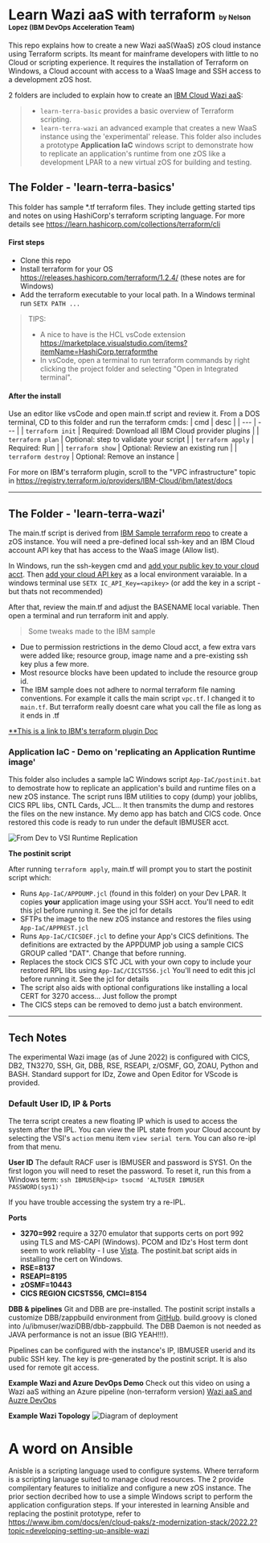 # Learn Wazi aaS with terraform  <span style="font-size:small"> by Nelson Lopez (IBM DevOps Acceleration Team) </span>
This repo explains how to create a new Wazi aaS(WaaS) zOS cloud instance using Terraform scripts. Its meant for mainframe developers with little to no Cloud or scripting experience. It requires the installation of Terraform on Windows, a Cloud account with access to a WaaS Image and SSH access to a development zOS host. 


2 folders are included to explain how to create an [IBM Cloud Wazi aaS](https://www.ibm.com/cloud/wazi-as-a-service):
> - `learn-terra-basic` provides a basic overview of Terraform scripting. 
> - `learn-terra-wazi` an advanced example that creates a new WaaS instance using the 'experimental' release.  This folder also includes a prototype **Application IaC** windows script to demonstrate how to replicate an application's runtime from one zOS like a development LPAR to a new virtual zOS for building and testing. 


## The Folder - 'learn-terra-basics'
This folder has sample *.tf terraform files.  They include getting started tips and notes on using HashiCorp's terraform scripting language. For more details see https://learn.hashicorp.com/collections/terraform/cli
&nbsp;

#### First steps 
- Clone this repo 
- Install terraform for your OS https://releases.hashicorp.com/terraform/1.2.4/  (these notes are for Windows) 
- Add the terraform executable to your local path.  In a Windows terminal run `SETX PATH ...`


>TIPS: 
   >+ A nice to have is the HCL vsCode extension https://marketplace.visualstudio.com/items?itemName=HashiCorp.terraformthe 
   >+ In vsCode, open a terminal to run terraform commands by right clicking the project folder and selecting "Open in Integrated terminal". 

#### After the install
Use an editor like vsCode and open main.tf script and review it.  From a DOS terminal, CD to this folder and run the terraform cmds:
| cmd  | desc | 
| --- | --- | 
| `terraform init` | Required: Download all IBM Cloud provider plugins |
| `terraform plan` | Optional: step to validate your script |
| `terraform apply` | Required: Run  |
| `terraform show` | Optional: Review an existing run  |
| `terraform destroy` | Optional: Remove an instance |


For more on IBM's terraform plugin, scroll to the "VPC infrastructure" topic in https://registry.terraform.io/providers/IBM-Cloud/ibm/latest/docs

---


## The Folder - 'learn-terra-wazi'
The main.tf script is derived from [IBM Sample terraform repo](https://cloud.ibm.com/docs/ibm-cloud-provider-for-terraform?topic=ibm-cloud-provider-for-terraform-sample_vpc_config) to create a zOS instance. You will need a pre-defined local ssh-key and an IBM Cloud account API key that has access to the WaaS image (Allow list). 

In Windows, run the ssh-keygen cmd and [add your public key to your cloud acct](https://cloud.ibm.com/docs/ssh-keys?topic=ssh-keys-adding-an-ssh-key). Then [add your cloud API key](https://www.ibm.com/docs/en/app-connect/containers_cd?topic=servers-creating-cloud-api-key) as a local environment varaiable. In a windows terminal use `SETX IC_API_Key=<apikey>` (or add the key in a script - but thats not recommended)


After that, review the main.tf and adjust the BASENAME local variable. Then open a terminal and run terraform init and apply.  

> Some tweaks made to the IBM sample
+ Due to permission restrictions in the demo Cloud acct, a few extra vars were added  like; resource group, image name and a pre-existing ssh key plus a few more.  
+ Most resource blocks have been updated to include the resource group id.
+ The IBM sample does not adhere to normal terraform file naming conventions. For example it calls the main script `vpc.tf`.  I changed it to `main.tf`.  But terraform really doesnt care what you call the file as long as it ends in .tf 

[**This is a link to IBM's terraform plugin Doc](https://cloud.ibm.com/docs/ibm-cloud-provider-for-terraform?topic=ibm-cloud-provider-for-terraform-provider-template#code-snippets)



### Application IaC - Demo on 'replicating an Application Runtime image' 
This folder also includes a sample IaC Windows script `App-IaC/postinit.bat` to demostrate how to replicate an application's build and runtime files on a new zOS instance. The script runs IBM utilities to copy (dump) your joblibs, CICS RPL libs, CNTL Cards, JCL...  It then transmits the dump and restores the files on the new instance.  My demo app has batch and CICS code. Once restored this code is ready to run under the default IBMUSER acct. 

![From Dev to VSI Runtime Replication](App_IaC.png)

**The postinit script**


   After running `terraform apply`, main.tf will prompt you to start the postinit script which:
   -  Runs `App-IaC/APPDUMP.jcl` (found in this folder) on your Dev LPAR. It copies __your__ application image using your SSH acct. You'll need to edit this jcl before running it.  See the jcl for details
   - SFTPs the image to the new zOS instance and restores the files using `App-IaC/APPREST.jcl`
   - Runs `App-IaC/CICSDEF.jcl` to define your App's CICS definitions. The definitions are extracted by the APPDUMP job using a sample CICS GROUP called "DAT". Change that before running. 
   - Replaces the stock CICS STC JCL with your own copy to include your restored RPL libs using `App-IaC/CICSTS56.jcl`   You'll need to edit this jcl before running it.  See the jcl for details
   - The script also aids with optional configurations like installing a local CERT for 3270 access... Just follow the prompt 
   - The CICS steps can be removed to demo just a batch environment. 
&nbsp;
   
---


## Tech Notes 
The experimental Wazi image (as of June 2022) is configured with CICS, DB2, TN3270, SSH, Git, DBB, RSE, RSEAPI, z/OSMF, GO, ZOAU, Python and BASH. Standard support for IDz, Zowe and Open Editor for VScode  is provided. 


### Default User ID, IP & Ports
The terra script creates a new floating IP which is used to access the system after the IPL. You can view the IPL state from your Cloud account by selecting the VSI's `action` menu item `view serial term`.  You can also re-ipl from that menu. 

**User ID**
The default RACF user is IBMUSER and password is SYS1. On the first logon you will need to reset the password. To reset it, run this from a Windows term:
 ` ssh IBMUSER@<ip> tsocmd 'ALTUSER IBMUSER PASSWORD(sys1)' `

If you have trouble accessing the system try a re-IPL.  

**Ports**
- **3270=992** require a 3270 emulator that supports certs on port 992 using TLS and MS-CAPI (Windows). PCOM and IDz's Host term dont seem to work reliablity - I use [Vista](https://www.tombrennansoftware.com/).   The postinit.bat script aids in installing the cert on Windows.
- **RSE=8137**
- **RSEAPI=8195**
- **zOSMF=10443** 
- **CICS REGION CICSTS56, CMCI=8154**

**DBB & pipelines**
Git and DBB are pre-installed. The postinit script installs a customize DBB/zappbuild environment from [GitHub](https://github.com/nlopez1-ibm/waziDBB). build.groovy is cloned into /u/ibmuser/waziDBB/dbb-zappbuild.  The DBB Daemon is not needed as JAVA performance is not an issue (BIG YEAH!!!). 

Pipelines can be configured with the instance's IP, IBMUSER userid and its public SSH key.  The key is pre-generated by the postinit script.  It is also used for remote git access.  

**Example Wazi and Azure DevOps Demo**
Check out this video on using a Wazi aaS withing an Azure pipeline (non-terraform version)
[Wazi aaS and Auzre DevOps](https://youtu.be/rnZdlSHh_-4)

**Example Wazi Topology**
![Diagram of deployment](vpc-gen2-example.png)


# A word on Ansible  
Anisble is a scripting language used to configure systems. Where terraform is a scripting lanuage suited to manage cloud resources. The 2 provide compilentary features to initialize and configure a new zOS instance. The prior section decribed how to use a simple Windows script to perform the application configuration steps.  If your interested in learning Ansible and replacing the postinit prototype, refer to https://www.ibm.com/docs/en/cloud-paks/z-modernization-stack/2022.2?topic=developing-setting-up-ansible-wazi 


